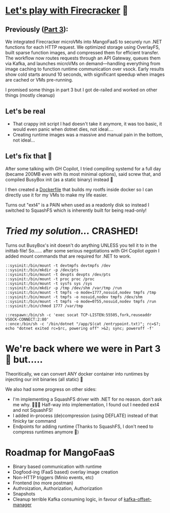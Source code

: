 # [Let's play with Firecracker](https://github.com/aarani/MangoFaaS) 🧨

## Previously ([Part 3](https://github.com/aarani/aarani/blob/master/boring/firecracker-experiments-03.md)):
We integrated Firecracker microVMs into MangoFaaS to securely run .NET functions for each HTTP request. We optimized storage using OverlayFS, built sparse function images, and compressed them for efficient transfer. The workflow now routes requests through an API Gateway, queues them via Kafka, and launches microVMs on demand—handling everything from image caching to function runtime communication over vsock. Early results show cold starts around 10 seconds, with significant speedup when images are cached or VMs pre-running.

I promised some things in part 3 but I got de-railed and worked on other things (mostly cleanup)

## Let's be real

- That crappy init script I had doesn't take it anymore, it was too basic, it would even panic when dotnet dies, not ideal....
- Creating runtime images was a massive and manual pain in the bottom, not ideal...

## Let's fix that 🧵

After some talking with GH Copilot, I tried compiling systemd for a full day (became 200MB even with its most minimal options), said screw that, and compiled BusyBox init (as a static binary) instead 🤪

I then created a [Dockerfile](https://github.com/aarani/rootfs-generation/blob/main/dotnet/Dockerfile) that builds my rootfs inside docker so I can directly use it for my VMs to make my life easier. 

Turns out "ext4" is a PAIN when used as a readonly disk so instead I switched to SquashFS which is inherently built for being read-only!

# *Tried my solution...* CRASHED!

Turns out BusyBox's init doesn't do anything UNLESS you tell it to in the inittab file! So...... after some serious negotiations with GH Copilot *again* I added mount commands that are required for .NET to work.


```
::sysinit:/bin/mount -t devtmpfs devtmpfs /dev
::sysinit:/bin/mkdir -p /dev/pts
::sysinit:/bin/mount -t devpts devpts /dev/pts
::sysinit:/bin/mount -t proc proc /proc
::sysinit:/bin/mount -t sysfs sys /sys
::sysinit:/bin/mkdir -p /tmp /dev/shm /var/tmp /run
::sysinit:/bin/mount -t tmpfs -o mode=1777,nosuid,nodev tmpfs /tmp
::sysinit:/bin/mount -t tmpfs -o nosuid,nodev tmpfs /dev/shm
::sysinit:/bin/mount -t tmpfs -o mode=0755,nosuid,nodev tmpfs /run
::sysinit:/bin/chmod 1777 /var/tmp

::respawn:/bin/sh -c 'exec socat TCP-LISTEN:55505,fork,reuseaddr VSOCK-CONNECT:2:80'
::once:/bin/sh -c '/bin/dotnet "/app/$(cat /entrypoint.txt)"; rc=$?; echo "dotnet exited rc=$rc, powering off" >&2; sync; poweroff -f'
```

# We're back where we were in Part 3 🤣 but.....

Theoritically, we can convert ANY docker container into runtimes by injecting our init binaries (all static) 🕺

We also had some progress on other sides:
- I'm implementing a SquashFS driver with .NET for no reason. don't ask me why. 🤦🏼‍♂️  Half-way into implementation, I found out I needed ext4 and not SquashFS!
- I added in-process (de)compression (using DEFLATE) instead of that finicky tar command
- Endpoints for adding runtime (Thanks to SquashFS, I don't need to compress runtimes anymore 🕺)

# Roadmap for MangoFaaS
- Binary based communication with runtime
- Dogfood-ing (FaaS based) overlay image creation
- Non-HTTP triggers (Minio events, etc)
- Frontend (no more postman)
- Authroization, Authorization, Authorization 
- Snapshots
- Cleanup terrible Kafka consuming logic, in favour of [kafka-offset-manager](https://github.com/tautvydasversockas/kafka-offset-manager)
